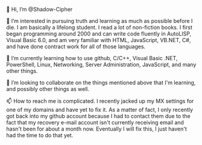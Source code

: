 
👋 Hi, I’m @Shadow-Cipher

👀 I’m interested in pursuing truth and learning as much as possible before I die. I am basically a lifelong student. I read a lot of non-fiction books. I first began programming around 2000 and can write code fluently in AutoLISP, Visual Basic 6.0, and am very familiar with HTML, JavaScript, VB.NET, C#, and have done contract work for all of those languages.

🌱 I’m currently learning how to use github, C/C++, Visual Basic .NET, PowerShell, Linux, Networking, Server Administration, JavaScript, and many other things.

💞️ I’m looking to collaborate on the things mentioned above that I'm learning, and possibly other things as well.

📫 How to reach me is complicated. I recently jacked up my MX settings for one of my domains and have yet to fix it. As a matter of fact, I only recently got back into my github account because I had to contact them due to the fact that my recovery e-mail account isn't currently receiving email and hasn't been for about a month now. Eventually I will fix this, I just haven't had the time to do that yet.

<!---
Shadow-Cipher/Shadow-Cipher is a ✨ special ✨ repository because its `README.md` (this file) appears on your GitHub profile.
You can click the Preview link to take a look at your changes.
--->
